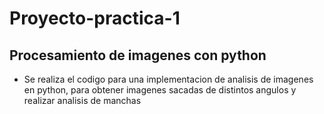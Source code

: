 # Proyecto-practica-1

## Procesamiento de imagenes con python
* Se realiza el codigo para una implementacion de analisis de imagenes en python, para obtener imagenes sacadas de distintos angulos y realizar analisis de manchas
